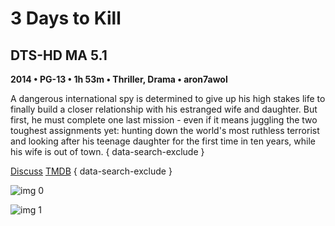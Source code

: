 # 3 Days to Kill

## DTS-HD MA 5.1

**2014 • PG-13 • 1h 53m • Thriller, Drama • aron7awol**

A dangerous international spy is determined to give up his high stakes life to finally build a closer relationship with his estranged wife and daughter. But first, he must complete one last mission - even if it means juggling the two toughest assignments yet: hunting down the world's most ruthless terrorist and looking after his teenage daughter for the first time in ten years, while his wife is out of town.
{ data-search-exclude }

[Discuss](https://www.avsforum.com/threads/bass-eq-for-filtered-movies.2995212/post-57157652)  [TMDB](192102)
{ data-search-exclude }

![img 0](https://i.imgur.com/ph8Yyn5.jpg)

![img 1](https://i.imgur.com/oJWQZX8.jpg)

